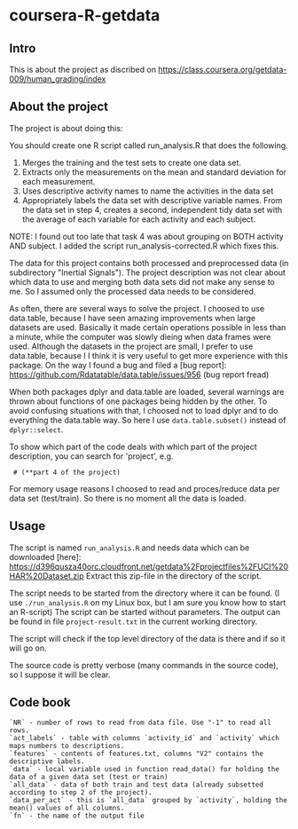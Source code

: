 coursera-R-getdata
==================

## Intro

This is about the project as discribed on 
https://class.coursera.org/getdata-009/human_grading/index

## About the project

The project is about doing this:

You should create one R script called run_analysis.R that does the following. 

1. Merges the training and the test sets to create one data set.
2. Extracts only the measurements on the mean and standard deviation for each measurement. 
3. Uses descriptive activity names to name the activities in the data set
4. Appropriately labels the data set with descriptive variable names. 
   From the data set in step 4, creates a second, independent tidy data set with the average of each variable for each activity and each subject.

NOTE: I found out too late that task 4 was about grouping on BOTH activity AND subject. I added the script
run_analysis-corrected.R which fixes this.

The data for this project contains both processed and preprocessed data (in subdirectory "Inertial Signals").
The project description was not clear about which 
data to use and merging both data sets did not make any sense to me. So I assumed only the processed data
needs to be considered.

As often, there are several ways to solve the project.
I choosed to use data.table, because I have seen
amazing improvements when large datasets are used. Basically it
made certain operations possible in less than a minute, while the computer was slowly dieing when 
data frames were used. Although the datasets in the project are small, I prefer to use data.table, because I
I think it is very useful to get more experience with this package. On the way I found a bug and filed
a [bug report]: https://github.com/Rdatatable/data.table/issues/956 (bug report fread)

When both packages dplyr and data.table are loaded,
several warnings are thrown about functions of one packages being hidden by the other. To avoid confusing 
situations with that, I choosed not to load dplyr and to do everything the data.table way. So here I
use `data.table.subset()` instead of `dplyr::select`.

To show which part of the code deals with which part of the project description, you can search for
'project', e.g. 

     # (**part 4 of the project)

For memory usage reasons I choosed to read and proces/reduce data per data set (test/train). So there is no
moment all the data is loaded.

## Usage

The script is named `run_analysis.R` and needs data 
which can be downloaded [here]: https://d396qusza40orc.cloudfront.net/getdata%2Fprojectfiles%2FUCI%20HAR%20Dataset.zip
Extract this zip-file in the directory of the script.

The script needs to be started from the directory where it can be found. 
(I use `./run_analysis.R` on my Linux box, but I am sure you know how to start an R-script)
The script can be started without parameters. The output can be found in file `project-result.txt` in the current working directory.

The script will check if the top level directory of the data is there and if so it will go on.

The source code is pretty verbose (many commands in the source code), so I suppose it will be clear.


## Code book

    `NR` - number of rows to read from data file. Use "-1" to read all rows.
    `act_labels` - table with columns `activity_id` and `activity` which maps numbers to descriptions.
    `features` - contents of features.txt, columns "V2" contains the descriptive labels.
    `data` - local variable used in function read_data() for holding the data of a given data set (test or train)
    `all_data` - data of both train and test data (already subsetted according to step 2 of the project).
    `data_per_act` - this is `all_data` grouped by `activity`, holding the mean() values of all columns.
    `fn` - the name of the output file
